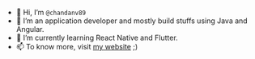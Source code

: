 - 👋 Hi, I’m `@chandanv89`
- 👀 I’m an application developer and mostly build stuffs using Java and Angular.
- 🌱 I’m currently learning React Native and Flutter.
- 📫 To know more, visit [my website](https://chandanv.me) ;)

<!---
chandanv89/chandanv89 is a ✨ special ✨ repository because its `README.md` (this file) appears on your GitHub profile.
You can click the Preview link to take a look at your changes.
--->
